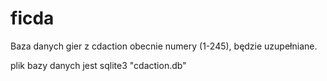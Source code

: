 # ficda
Baza danych gier z cdaction obecnie numery (1-245), będzie uzupełniane.

plik bazy danych jest sqlite3 "cdaction.db"
